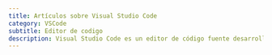 ```yaml
---
title: Artículos sobre Visual Studio Code
category: VSCode
subtitle: Editor de codigo
description: Visual Studio Code es un editor de código fuente desarrollado por Microsoft para Windows, Linux, macOS y Web.
---
```

